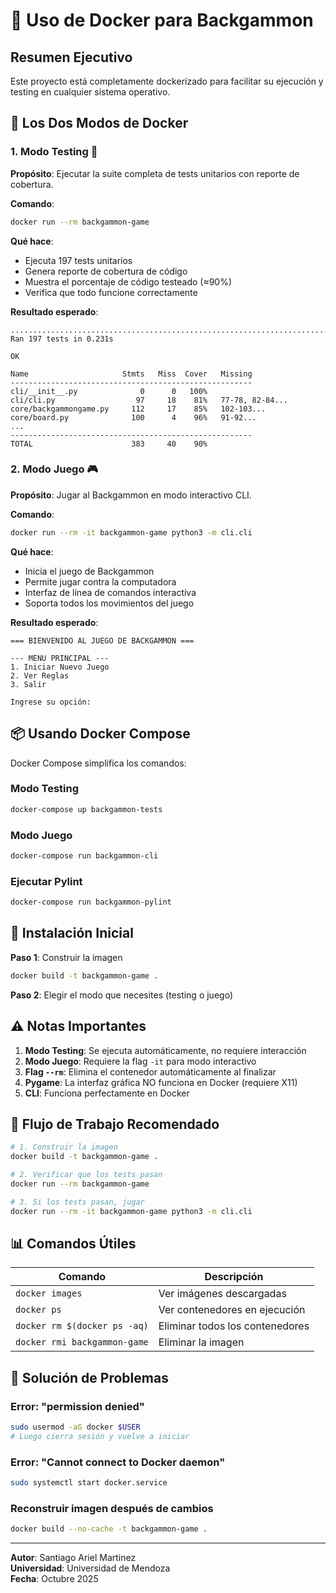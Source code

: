 # 🐳 Uso de Docker para Backgammon

## Resumen Ejecutivo

Este proyecto está completamente dockerizado para facilitar su ejecución y testing en cualquier sistema operativo.

## 🎯 Los Dos Modos de Docker

### 1. Modo Testing 🧪

**Propósito**: Ejecutar la suite completa de tests unitarios con reporte de cobertura.

**Comando**:
```bash
docker run --rm backgammon-game
```

**Qué hace**:
- Ejecuta 197 tests unitarios
- Genera reporte de cobertura de código
- Muestra el porcentaje de código testeado (≈90%)
- Verifica que todo funcione correctamente

**Resultado esperado**:
```
.......................................................................
Ran 197 tests in 0.231s

OK

Name                     Stmts   Miss  Cover   Missing
------------------------------------------------------
cli/__init__.py              0      0   100%
cli/cli.py                  97     18    81%   77-78, 82-84...
core/backgammongame.py     112     17    85%   102-103...
core/board.py              100      4    96%   91-92...
...
------------------------------------------------------
TOTAL                      383     40    90%
```

### 2. Modo Juego 🎮

**Propósito**: Jugar al Backgammon en modo interactivo CLI.

**Comando**:
```bash
docker run --rm -it backgammon-game python3 -m cli.cli
```

**Qué hace**:
- Inicia el juego de Backgammon
- Permite jugar contra la computadora
- Interfaz de línea de comandos interactiva
- Soporta todos los movimientos del juego

**Resultado esperado**:
```
=== BIENVENIDO AL JUEGO DE BACKGAMMON ===

--- MENU PRINCIPAL ---
1. Iniciar Nuevo Juego
2. Ver Reglas
3. Salir

Ingrese su opción: 
```

## 📦 Usando Docker Compose

Docker Compose simplifica los comandos:

### Modo Testing
```bash
docker-compose up backgammon-tests
```

### Modo Juego
```bash
docker-compose run backgammon-cli
```

### Ejecutar Pylint
```bash
docker-compose run backgammon-pylint
```

## 🔧 Instalación Inicial

**Paso 1**: Construir la imagen
```bash
docker build -t backgammon-game .
```

**Paso 2**: Elegir el modo que necesites (testing o juego)

## ⚠️ Notas Importantes

1. **Modo Testing**: Se ejecuta automáticamente, no requiere interacción
2. **Modo Juego**: Requiere la flag `-it` para modo interactivo
3. **Flag `--rm`**: Elimina el contenedor automáticamente al finalizar
4. **Pygame**: La interfaz gráfica NO funciona en Docker (requiere X11)
5. **CLI**: Funciona perfectamente en Docker

## 🚀 Flujo de Trabajo Recomendado

```bash
# 1. Construir la imagen
docker build -t backgammon-game .

# 2. Verificar que los tests pasan
docker run --rm backgammon-game

# 3. Si los tests pasan, jugar
docker run --rm -it backgammon-game python3 -m cli.cli
```

## 📊 Comandos Útiles

| Comando | Descripción |
|---------|-------------|
| `docker images` | Ver imágenes descargadas |
| `docker ps` | Ver contenedores en ejecución |
| `docker rm $(docker ps -aq)` | Eliminar todos los contenedores |
| `docker rmi backgammon-game` | Eliminar la imagen |

## 🐛 Solución de Problemas

### Error: "permission denied"
```bash
sudo usermod -aG docker $USER
# Luego cierra sesión y vuelve a iniciar
```

### Error: "Cannot connect to Docker daemon"
```bash
sudo systemctl start docker.service
```

### Reconstruir imagen después de cambios
```bash
docker build --no-cache -t backgammon-game .
```

---

**Autor**: Santiago Ariel Martinez  
**Universidad**: Universidad de Mendoza  
**Fecha**: Octubre 2025
